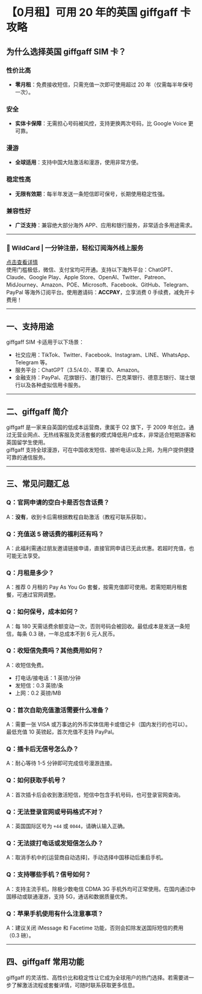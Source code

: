 # 【0月租】可用 20 年的英国 giffgaff 卡攻略

## 为什么选择英国 giffgaff SIM 卡？

### 性价比高
- **零月租**：免费接收短信，只需充值一次即可使用超过 20 年（仅需每半年保号一次）。
  
### 安全
- **实体卡保障**：无需担心号码被风控，支持更换两次号码，比 Google Voice 更可靠。

### 漫游
- **全球适用**：支持中国大陆激活和漫游，使用非常方便。

### 稳定性高
- **无限有效期**：每半年发送一条短信即可保号，长期使用稳定性强。

### 兼容性好
- **广泛支持**：兼容绝大部分海外 APP、应用和银行服务，非常适合多用途需求。

---

### 🚀 WildCard | 一分钟注册，轻松订阅海外线上服务  
[点击查看详情](https://bit.ly/bewildcard)  
使用门槛极低，微信、支付宝均可开通。支持以下海外平台：ChatGPT、Claude、Google Play、Apple Store、OpenAI、Twitter、Patreon、MidJourney、Amazon、POE、Microsoft、Facebook、GitHub、Telegram、PayPal 等海外订阅平台。使用邀请码：**ACCPAY**，立享消费 0 手续费，减免开卡费用！

---

## 一、支持用途

giffgaff SIM 卡适用于以下场景：
- 社交应用：TikTok、Twitter、Facebook、Instagram、LINE、WhatsApp、Telegram 等。
- 服务平台：ChatGPT（3.5/4.0）、苹果 ID、Amazon。
- 金融支持：PayPal、花旗银行、渣打银行、巴克莱银行、德意志银行、瑞士银行以及各种虚拟信用卡服务。

---

## 二、giffgaff 简介

giffgaff 是一家来自英国的低成本运营商，隶属于 O2 旗下，于 2009 年创立。通过无营业网点、无热线客服及灵活套餐的模式降低用户成本，非常适合短期游客和英国留学生使用。  
giffgaff 支持全球漫游，可在中国收发短信、接听电话以及上网，为用户提供便捷可靠的通信服务。

---

## 三、常见问题汇总

### Q：官网申请的空白卡是否包含话费？  
A：**没有**，收到卡后需根据教程自助激活（教程可联系获取）。

### Q：充值送 5 磅话费的福利还有吗？  
A：此福利需通过朋友邀请链接申请，直接官网申请已无此优惠。若超时充值，也可能无法享受。

### Q：月租是多少？  
A：推荐 0 月租的 Pay As You Go 套餐，按需充值即可使用。若需短期月租套餐，可通过官网调整。

### Q：如何保号，成本如何？  
A：每 180 天需话费余额变动一次，否则号码会被回收。最低成本是发送一条短信，每条 0.3 磅，一年总成本不到 6 元人民币。

### Q：收短信免费吗？其他费用如何？  
A：收短信免费。  
- 打电话/接电话：1 英镑/分钟  
- 发短信：0.3 英镑/条  
- 上网：0.2 英镑/MB  

### Q：首次自助充值激活需要什么准备？  
A：需要一张 VISA 或万事达的外币实体信用卡或借记卡（国内发行的也可以）。最低充值 10 英镑起，首次充值不支持 PayPal。

### Q：插卡后无信号怎么办？  
A：耐心等待 1-5 分钟即可完成信号漫游连接。

### Q：如何获取手机号？  
A：首次插卡后会收到激活短信，短信中包含手机号码，也可登录官网查询。

### Q：无法登录官网或号码格式不对？  
A：英国国际区号为 `+44` 或 `0044`，请确认输入正确。

### Q：无法拨打电话或发短信怎么办？  
A：取消手机中的[运营商自动选择]，手动选择中国移动后重启手机。

### Q：支持哪些手机？信号如何？  
A：支持主流手机，除极少数电信 CDMA 3G 手机外均可正常使用。在国内通过中国移动或联通漫游，支持 5G，通话和数据质量优秀。

### Q：苹果手机使用有什么注意事项？  
A：建议关闭 iMessage 和 Facetime 功能，否则会扣除发送国际短信的费用（0.3 磅）。

---

## 四、giffgaff 常用功能

giffgaff 的灵活性、高性价比和稳定性让它成为全球用户的热门选择。若需要进一步了解激活流程或套餐详情，可随时联系获取更多信息。
